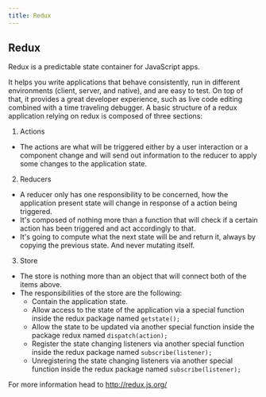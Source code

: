 ```yaml
---
title: Redux
---
```

## Redux

Redux is a predictable state container for JavaScript apps.

It helps you write applications that behave consistently, run in different environments (client, server, and native), and are easy to test. On top of that, it provides a great developer experience, such as live code editing combined with a time traveling debugger.
A basic structure of a redux application relying on redux is composed of three sections:
1. Actions
 - The actions are what will be triggered either by a user interaction or a component change and will send out information to the reducer to apply some changes to the application state.
 
2. Reducers
 - A reducer only has one responsibility to be concerned, how the application present state will change in response of a action being triggered.
 - It's composed of nothing more than a function that will check if a certain action has been triggered and act accordingly to that.
 - It's going to compute what the next state will be and return it, always by copying the previous state. And never mutating itself.
3. Store
  - The store is nothing more than an object that will connect both of the items above.
  - The responsibilities of the store are the following:
    - Contain the application state.
    - Allow access to the state of the application via a special function inside the redux package named ```getstate();```
    - Allow the state to be updated via another special function  inside the package redux named ```dispatch(action);```
    - Register the state changing listeners via another special function  inside the redux package named ```subscribe(listener);```
    - Unregistering the state changing listeners via another special function  inside the redux package named ```subscribe(listener);```



For more information head to <a href='http://redux.js.org/' target='_blank' rel='nofollow'>http://redux.js.org/</a>

